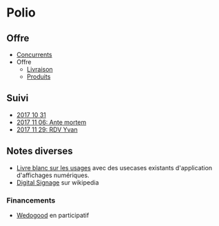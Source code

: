 # Polio

## Offre

- [Concurrents](/Offre/Concurrents.md)
- Offre
  - [Livraison](/Offre/Pricing/Livraison.md)
  - [Produits](/Offre/Pricing/Produits.md)

## Suivi

- [2017 10 31](/suivi/2017-10-31.md)
- [2017 11 06: Ante mortem](/suivi/Ante-mortem.md)
- [2017 11 29: RDV Yvan](/suivi/2017-11-29_RDV_Yvan.md)

## Notes diverses

- [Livre blanc sur les usages](http://www.digital-instore.fr/wp-content/uploads/2016/09/livre-blanc-digitalisation-point-de-vente-espace-culturel.pdf) avec des usecases existants d'application d'affichages numériques.
- [Digital Signage](https://fr.wikipedia.org/wiki/Affichage_dynamique) sur wikipedia

### Financements

- [Wedogood](https://www.wedogood.co/) en participatif
